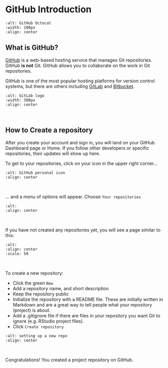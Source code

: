 # GitHub Introduction  

```{image} images/Octocat.png
:alt: GitHub Octocat
:width: 100px
:align: center
```  

## What is GitHub?

[GitHub](https://github.com/) is a web-based hosting service that manages Git repositories. GitHub **is not** Git. GitHub allows you to collaborate on the work in Git repositories.

GitHub is one of the most popular hosting platforms for version control systems, but there are others including [GitLab](https://gitlab.com/) and [Bitbucket](https://bitbucket.org/).

```{image}images/GL_and_BB_logos.png
:alt: GitLab logo
:width: 300px
:align: center
```

&nbsp;

## How to Create a repository  

After you create your account and sign in, you will land on your GitHub Dashboard page or Home. If you follow other developers or specific repositories, their updates will show up here.

To get to your repositories, click on your icon in the upper right corner...

```{image} images/GitHub_personalicon.png
:alt: GitHub personal icon
:align: center
```

&nbsp;

... and a menu of options will appear. Choose `Your repositories`

```{image} images/GitHub_choose_repos.png
:alt:
:align: center
```

&nbsp;

If you have not created any repositories yet, you will see a page similar to this:  

```{image} images/GitHub_new_repo1.png
:alt:
:align: center
:scale: 50
```

&nbsp;

To create a new repository:

- Click the green `New`
- Add a repository name, and short description
- Keep the repository public
- Initialize the repository with a README file. These are initially written in Markdown and are a great way to tell people what your repository (project) is about.
- Add a .gitignore file if there are files in your repository you want Git to ignore (e.g. RStudio project files).
- Click `Create repository`

```{image} images/GitHub_new_repo2.png
:alt: setting up a new repo
:align: center
```

&nbsp;

Congratulations! You created a project repository on GitHub.
